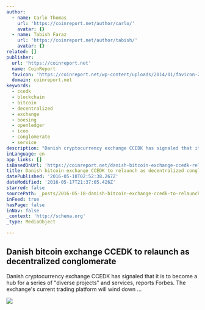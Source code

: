 ```yaml
---
author:
  - name: Carlo Thomas
    url: 'https://coinreport.net/author/carlo/'
    avatar: {}
  - name: Tabish Faraz
    url: 'https://coinreport.net/author/tabish/'
    avatar: {}
related: []
publisher:
  url: 'https://coinreport.net'
  name: CoinReport
  favicon: 'https://coinreport.net/wp-content/uploads/2014/01/favicon-2.ico'
  domain: coinreport.net
keywords:
  - ccedk
  - blockchain
  - bitcoin
  - decentralized
  - exchange
  - boesing
  - openledger
  - icoo
  - conglomerate
  - service
description: "Danish cryptocurrency exchange CCEDK has signaled that it is to become a hub for a series of \"diverse projects\" and services, reports Forbes. The exchange's current trading platform will wind down ..."
inLanguage: en
app_links: []
isBasedOnUrl: 'https://coinreport.net/danish-bitcoin-exchange-ccedk-relaunch-decentralized-conglomerate/'
title: Danish bitcoin exchange CCEDK to relaunch as decentralized conglomerate
datePublished: '2016-05-18T02:52:38.267Z'
dateModified: '2016-05-17T21:37:05.426Z'
starred: false
sourcePath: _posts/2016-05-18-danish-bitcoin-exchange-ccedk-to-relaunch-as-decentralized-c.md
inFeed: true
hasPage: false
inNav: false
_context: 'http://schema.org'
_type: MediaObject

---
```

<article style=""><h1>Danish bitcoin exchange CCEDK to relaunch as decentralized conglomerate</h1><p>Danish cryptocurrency exchange CCEDK has signaled that it is to become a hub for a series of "diverse projects" and services, reports Forbes. The exchange's current trading platform will wind down ...</p><img src="https://coinreport.net/wp-content/uploads/2016/05/CCEDK-Logo-SQUARED-150x150.png" /></article>